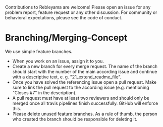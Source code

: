 Contributions to Rebleyama are welcome!
Please open an issue for any problem report, feature request or any other discussion.
For community or behavioral expectations, please see the code of conduct.

# Branching/Merging-Concept
We use simple feature branches.
 - When you work on an issue, assign it to you.
 - Create a new branch for every merge request. The name of the branch should start with the number of the main according issue and continue with a descriptive text, e. g. "21_extend_readme_file".
 - Once you have solved the referencing issue open a pull request. Make sure to link the pull request to the according issue (e.g. mentioning "Closes #7" in the description).
 - A pull request must have at least two reviewers and should only be merged once all travis pipelines finish successfully. GitHub will enforce this.
 - Please delete unused feature branches. As a rule of thumb, the person who created the branch should be responsible for deleting it.
